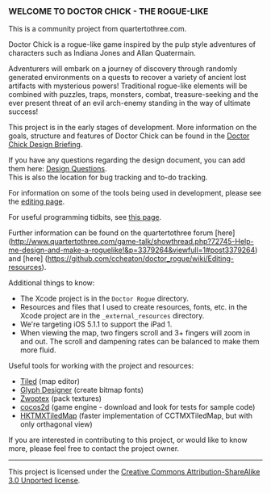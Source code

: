 ### WELCOME TO DOCTOR CHICK - THE ROGUE-LIKE

This is a community project from quartertothree.com. 


Doctor Chick is a rogue-like game inspired by the pulp style adventures of characters such as Indiana Jones and Allan Quatermain.  

Adventurers will embark on a journey of discovery through randomly generated environments on a quests to recover a variety of ancient lost artifacts with mysterious powers!  Traditional rogue-like elements will be combined with puzzles, traps, monsters, combat, treasure-seeking and the ever present threat of an evil arch-enemy standing in the way of ultimate success!  

This project is in the early stages of development.  More information on the goals, structure and features of Doctor Chick can be found in the [Doctor Chick Design Briefing](https://github.com/ccheaton/doctor_rogue/blob/master/design_briefing.md).

If you have any questions regarding the design document, you can add them here: [Design Questions](https://github.com/ccheaton/doctor_rogue/wiki/Design-questions).  
This is also the location for bug tracking and to-do tracking.

For information on some of the tools being used in development, please see the [editing page](https://github.com/ccheaton/doctor_rogue/wiki/Editing-resources).

For useful programming tidbits, see [this page](https://github.com/ccheaton/doctor_rogue/wiki/Useful-programming-tidbits).

Further information can be found on the quartertothree forum [here]
(http://www.quartertothree.com/game-talk/showthread.php?72745-Help-me-design-and-make-a-roguelike!&p=3379264&viewfull=1#post3379264) and [here]
(https://github.com/ccheaton/doctor_rogue/wiki/Editing-resources).

Additional things to know:

* The Xcode project is in the `Doctor Rogue` directory.
* Resources and files that I used to create resources, fonts, etc. in the Xcode project are in the `_external_resources` directory.
* We're targeting iOS 5.1.1 to support the iPad 1. 
* When viewing the map, two fingers scroll and 3+ fingers will zoom in and out. The scroll and dampening rates can be balanced to make them more fluid.

Useful tools for working with the project and resources:

* [Tiled](http://www.mapeditor.org) (map editor)
* [Glyph Designer](http://www.71squared.com/en/glyphdesigner) (create bitmap fonts)
* [Zwoptex](http://www.zwopple.com/zwoptex/) (pack textures)
* [cocos2d](http://www.cocos2d-iphone.org) (game engine - download and look for tests for sample code)
* [HKTMXTiledMap](http://www.cocos2d-iphone.org/forum/topic/17945/page/10#post-456910) (faster implementation of CCTMXTiledMap, but with only orthagonal view)

If you are interested in contributing to this project, or would like to know more, please feel free to contact the project owner.


-------

This project is licensed under the [Creative Commons Attribution-ShareAlike 3.0 Unported license](http://creativecommons.org/licenses/by-sa/3.0/).
